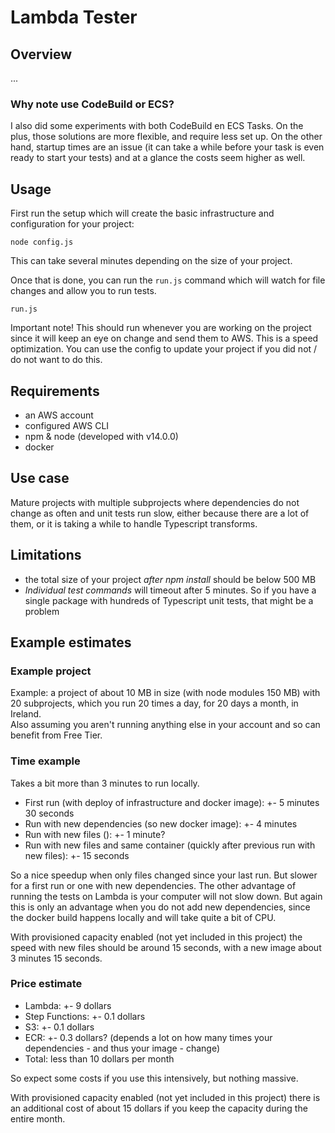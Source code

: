 # Lambda Tester

## Overview

...

### Why note use CodeBuild or ECS?

I also did some experiments with both CodeBuild en ECS Tasks. On the plus, those solutions are more flexible, 
and require less set up. On the other hand, startup times are an issue (it can take a while before your task is even ready to start your tests) 
and at a glance the costs seem higher as well.

## Usage

First run the setup which will create the basic infrastructure and configuration for your project:

```
node config.js
```

This can take several minutes depending on the size of your project.

Once that is done, you can run the `run.js` command which will watch for file changes and allow you to run tests.

```
run.js
```

Important note! This should run whenever you are working on the project since it will keep an eye on change and send them to AWS. 
This is a speed optimization. You can use the config to update your project if you did not / do not want to do this.

## Requirements

- an AWS account
- configured AWS CLI
- npm & node (developed with v14.0.0)
- docker

## Use case

Mature projects with multiple subprojects where dependencies do not change as often and unit tests run slow, either
because there are a lot of them, or it is taking a while to handle Typescript transforms.

## Limitations

- the total size of your project *after npm install* should be below 500 MB
- *Individual test commands* will timeout after 5 minutes. So if you have a single package with hundreds of Typescript unit tests, that might be a problem

## Example estimates

### Example project

Example: a project of about 10 MB in size (with node modules 150 MB) with 20 subprojects, which you run 20 times a day, for 20 days a month, in Ireland.  
Also assuming you aren't running anything else in your account and so can benefit from Free Tier.

### Time example

Takes a bit more than 3 minutes to run locally.

- First run (with deploy of infrastructure and docker image): +- 5 minutes 30 seconds
- Run with new dependencies (so new docker image): +- 4 minutes
- Run with new files (): +- 1 minute?
- Run with new files and same container (quickly after previous run with new files): +- 15 seconds

So a nice speedup when only files changed since your last run. But slower for a first run or one with new dependencies.
The other advantage of running the tests on Lambda is your computer will not slow down. But again this is only an advantage
when you do not add new dependencies, since the docker build happens locally and will take quite a bit of CPU.

With provisioned capacity enabled (not yet included in this project) the speed with new files should be around 15 seconds, with a new image about 3 minutes 15 seconds.

### Price estimate

- Lambda: +- 9 dollars
- Step Functions: +- 0.1 dollars
- S3: +- 0.1 dollars 
- ECR: +- 0.3 dollars? (depends a lot on how many times your dependencies - and thus your image - change)
- Total: less than 10 dollars per month

So expect some costs if you use this intensively, but nothing massive.

With provisioned capacity enabled (not yet included in this project) there is an additional cost of about 15 dollars if you keep the capacity during the entire month.
